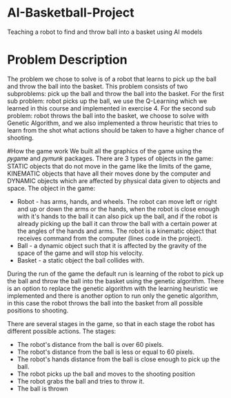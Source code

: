 # AI-Basketball-Project
Teaching a  robot to find and throw ball into a basket using AI models

# Problem Description
The problem we chose to solve is of a robot that learns to pick up the ball and throw the ball
into the basket. This problem consists of two subproblems: pick up the ball and throw the
ball into the basket.
For the first sub problem: robot picks up the ball, we use the Q-Learning which we learned in
this course and implemented in exercise 4. For the second sub problem: robot throws the
ball into the basket, we choose to solve with Genetic Algorithm, and we also implemented a
throw heuristic that tries to learn from the shot what actions should be taken to have a
higher chance of shooting.

#How the game work
We built all the graphics of the game using the 𝑝𝑦𝑔𝑎𝑚𝑒 and 𝑝𝑦𝑚𝑢𝑛𝑘 packages. There are 3
types of objects in the game: STATIC objects that do not move in the game like the limits of
the game, KINEMATIC objects that have all their moves done by the computer and DYNAMIC
objects which are affected by physical data given to objects and space.
The object in the game:
* Robot - has arms, hands, and wheels. The robot can move left or right and up or
down the arms or the hands, when the robot is close enough with it's hands to the
ball it can also pick up the ball, and if the robot is already picking up the ball it can
throw the ball with a certain power at the angles of the hands and arms. The robot is
a kinematic object that receives command from the computer (lines code in the
project).
* Ball - a dynamic object such that it is affected by the gravity of the space of the game
and will stop his velocity.
* Basket - a static object the ball collides with.

During the run of the game the default run is learning of the robot to pick up the ball and
throw the ball into the basket using the genetic algorithm. There is an option to replace the
genetic algorithm with the learning heuristic we implemented and there is another option to
run only the genetic algorithm, in this case the robot throws the ball into the basket from all
possible positions to shooting.

There are several stages in the game, so that in each stage the robot has different possible
actions.
The stages:
* The robot's distance from the ball is over 60 pixels.
* The robot's distance from the ball is less or equal to 60 pixels.
* The robot's hands distance from the ball is close enough to pick up the ball.
* The robot picks up the ball and moves to the shooting position
* The robot grabs the ball and tries to throw it.
* The ball is thrown
